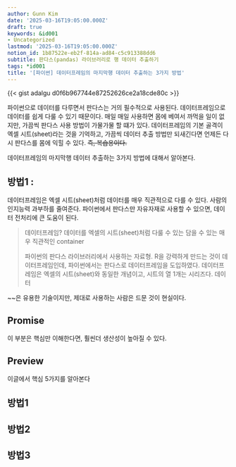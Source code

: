```yaml
---
author: Gunn Kim
date: '2025-03-16T19:05:00.000Z'
draft: true
keywords: &id001
- Uncategorized
lastmod: '2025-03-16T19:05:00.000Z'
notion_id: 1b87522e-eb2f-814a-ad84-c5c913388dd6
subtitle: 판다스(pandas) 라이브러리로 행 데이터 추출하기
tags: *id001
title: '[파이썬] 데이터프레임의 마지막행 데이터 추출하는 3가지 방법'
---
```


{{< gist adalgu d0f6b967744e87252626ce2a18cde80c  >}} 

파이썬으로 데이터를 다루면서 판다스는 거의 필수적으로 사용된다. 데이터프레임으로 데이터를 쉽게 다룰 수 있기 때문이다. 매일 매일 사용하면 몸에 베여서 까먹을 일이 없지만, 가끔씩 판다스 사용 방법이 가물가물 할 떄가 있다. 데이터프레임의 기본 골격이 엑셀 시트(sheet)라는 것을 기억하고, 가끔씩 데이터 추출 방법만 되새긴다면 언제든 다시 판다스를 몸에 익힐 수 있다. ~~즉, 복습용이다.~~

데이터프레임의 마지막행 데이터 추출하는 3가지 방법에 대해서 알아본다.

## 방법1 : 

데이터프레임은 엑셀 시트(sheet)처럼 데이터를 매우 직관적으로 다를 수 있다. 사람의 인지능력 과부하를 줄여준다. 파이썬에서 판다스만 자유자재로 사용할 수 있으면, 데이터 전처리에 큰 도움이 된다.


> 데이터프레임?
> 데이터를 엑셀의 시트(sheet)처럼 다룰 수 있는 담을 수 있는 매우 직관적인 container
> 
> 파이썬의 판다스 라이브러리에서 사용하는 자료형. R을 강력하게 만드는 것이 데이터프레임인데, 파이썬에서는 판다스로 데이터프레임을 도입하였다. 데이터프레임은 엑셀의 시트(sheet)와 동일한 개념이고, 시트의 열 1개는 시리즈다. 데이터

~~은 유용한 기술이지만, 제대로 사용하는 사람은 드문 것이 현실이다.

## Promise
이 부분은 핵심만 이해한다면, 훨씬더 생산성이 높아질 수 있다.

## Preview
이글에서 핵심 5가지를 알아본다

## 방법1

## 방법2

## 방법3


